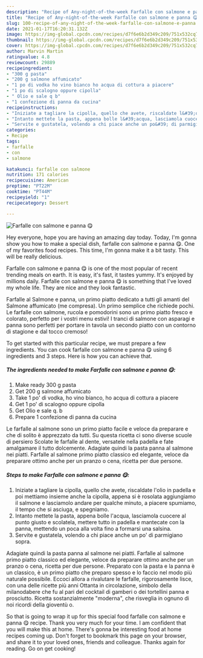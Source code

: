 ```yaml
---
description: "Recipe of Any-night-of-the-week Farfalle con salmone e panna 😋"
title: "Recipe of Any-night-of-the-week Farfalle con salmone e panna 😋"
slug: 100-recipe-of-any-night-of-the-week-farfalle-con-salmone-e-panna
date: 2021-01-17T16:20:31.132Z
image: https://img-global.cpcdn.com/recipes/d7f6e6b2d349c209/751x532cq70/farfalle-con-salmone-e-panna-😋-recipe-main-photo.jpg
thumbnail: https://img-global.cpcdn.com/recipes/d7f6e6b2d349c209/751x532cq70/farfalle-con-salmone-e-panna-😋-recipe-main-photo.jpg
cover: https://img-global.cpcdn.com/recipes/d7f6e6b2d349c209/751x532cq70/farfalle-con-salmone-e-panna-😋-recipe-main-photo.jpg
author: Marvin Martin
ratingvalue: 4.8
reviewcount: 29889
recipeingredient:
- "300 g pasta"
- "200 g salmone affumicato"
- "1 po di vodka ho vino bianco ho acqua di cottura a piacere"
- "1 po di scalogno oppure cipolla"
- " Olio e sale q b"
- "1 confezione di panna da cucina"
recipeinstructions:
- "Iniziate a tagliare la cipolla, quello che avete, riscaldate l&#39;olio in padella e poi mettiamo insieme anche la cipolla, appena si è rosolata aggiungiamo il salmone e lasciamolo andare per qualche minuto, a piacere spumiamo, il tempo che si asciuga, e spegniamo."
- "Intanto mettete la pasta, appena bolle l&#39;acqua, lasciamola cuocere al punto giusto e scolatela, mettere tutto in padella e mantecate con la panna, mettendo un poca alla volta fino a formarsi una salsina."
- "Servite e gustatela, volendo a chi piace anche un po&#39; di parmigiano sopra."
categories:
- Recipe
tags:
- farfalle
- con
- salmone

katakunci: farfalle con salmone 
nutrition: 171 calories
recipecuisine: American
preptime: "PT22M"
cooktime: "PT44M"
recipeyield: "1"
recipecategory: Dessert

---
```



![Farfalle con salmone e panna 😋](https://img-global.cpcdn.com/recipes/d7f6e6b2d349c209/751x532cq70/farfalle-con-salmone-e-panna-😋-recipe-main-photo.jpg)

Hey everyone, hope you are having an amazing day today. Today, I'm gonna show you how to make a special dish, farfalle con salmone e panna 😋. One of my favorites food recipes. This time, I'm gonna make it a bit tasty. This will be really delicious.

Farfalle con salmone e panna 😋 is one of the most popular of recent trending meals on earth. It is easy, it's fast, it tastes yummy. It's enjoyed by millions daily. Farfalle con salmone e panna 😋 is something that I've loved my whole life. They are nice and they look fantastic.

Farfalle al Salmone e panna, un primo piatto dedicato a tutti gli amanti del Salmone affumicato (me compresa). Un primo semplice che richiede pochi. Le farfalle con salmone, rucola e pomodorini sono un primo piatto fresco e colorato, perfetto per i vostri menu estivi! I tranci di salmone con asparagi e panna sono perfetti per portare in tavola un secondo piatto con un contorno di stagione e dal tocco cremoso!


To get started with this particular recipe, we must prepare a few ingredients. You can cook farfalle con salmone e panna 😋 using 6 ingredients and 3 steps. Here is how you can achieve that.

<!--inarticleads1-->

##### The ingredients needed to make Farfalle con salmone e panna 😋:

1. Make ready 300 g pasta
1. Get 200 g salmone affumicato
1. Take 1 po&#39; di vodka, ho vino bianco, ho acqua di cottura a piacere
1. Get 1 po&#39; di scalogno oppure cipolla
1. Get  Olio e sale q. b
1. Prepare 1 confezione di panna da cucina


Le farfalle al salmone sono un primo piatto facile e veloce da preparare e che di solito è apprezzato da tutti. Su questa ricetta ci sono diverse scuole di persiero Scolate le farfalle al dente, versatele nella padella e fate amalgamare il tutto dolcemente. Adagiate quindi la pasta panna al salmone nei piatti. Farfalle al salmone primo piatto classico ed elegante, veloce da preparare ottimo anche per un pranzo o cena, ricetta per due persone. 

<!--inarticleads2-->

##### Steps to make Farfalle con salmone e panna 😋:

1. Iniziate a tagliare la cipolla, quello che avete, riscaldate l&#39;olio in padella e poi mettiamo insieme anche la cipolla, appena si è rosolata aggiungiamo il salmone e lasciamolo andare per qualche minuto, a piacere spumiamo, il tempo che si asciuga, e spegniamo.
1. Intanto mettete la pasta, appena bolle l&#39;acqua, lasciamola cuocere al punto giusto e scolatela, mettere tutto in padella e mantecate con la panna, mettendo un poca alla volta fino a formarsi una salsina.
1. Servite e gustatela, volendo a chi piace anche un po&#39; di parmigiano sopra.


Adagiate quindi la pasta panna al salmone nei piatti. Farfalle al salmone primo piatto classico ed elegante, veloce da preparare ottimo anche per un pranzo o cena, ricetta per due persone. Preparato con la pasta e la panna è un classico, è un primo piatto che preparo spesso e lo faccio nel modo più naturale possibile. Eccoci allora a rivalutare le farfalle, rigorosamente lisce, con una delle ricette più anni Ottanta in circolazione, simbolo della milanodabere che fu al pari del cocktail di gamberi o dei tortellini panna e prosciutto. Ricetta sostanzialmente &#34;moderna&#34;, che risveglia in ognuno di noi ricordi della gioventù o. 

So that is going to wrap it up for this special food farfalle con salmone e panna 😋 recipe. Thank you very much for your time. I am confident that you will make this at home. There's gonna be interesting food at home recipes coming up. Don't forget to bookmark this page on your browser, and share it to your loved ones, friends and colleague. Thanks again for reading. Go on get cooking!
